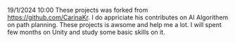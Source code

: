 19/1/2024 10:00 These projects was forked from https://github.com/CarinaKr. I do appriciate his contributes on AI Algorithem on path planning. These projects is awsome and help me a lot. I will spent few months on Unity and study some basic skills on it.
